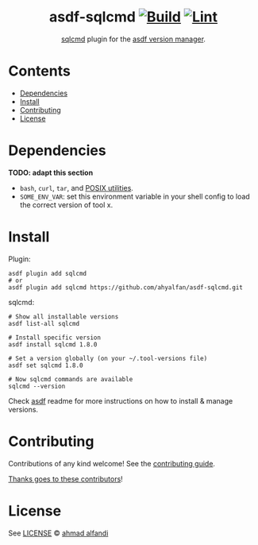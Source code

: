 <div align="center">

# asdf-sqlcmd [![Build](https://github.com/ahyalfan/asdf-sqlcmd/actions/workflows/build.yml/badge.svg)](https://github.com/ahyalfan/asdf-sqlcmd/actions/workflows/build.yml) [![Lint](https://github.com/ahyalfan/asdf-sqlcmd/actions/workflows/lint.yml/badge.svg)](https://github.com/ahyalfan/asdf-sqlcmd/actions/workflows/lint.yml)

[sqlcmd](docs) plugin for the [asdf version manager](https://asdf-vm.com).

</div>

# Contents

- [Dependencies](#dependencies)
- [Install](#install)
- [Contributing](#contributing)
- [License](#license)

# Dependencies

**TODO: adapt this section**

- `bash`, `curl`, `tar`, and [POSIX utilities](https://pubs.opengroup.org/onlinepubs/9699919799/idx/utilities.html).
- `SOME_ENV_VAR`: set this environment variable in your shell config to load the correct version of tool x.

# Install

Plugin:

```shell
asdf plugin add sqlcmd
# or
asdf plugin add sqlcmd https://github.com/ahyalfan/asdf-sqlcmd.git
```

sqlcmd:

```shell
# Show all installable versions
asdf list-all sqlcmd

# Install specific version
asdf install sqlcmd 1.8.0

# Set a version globally (on your ~/.tool-versions file)
asdf set sqlcmd 1.8.0

# Now sqlcmd commands are available
sqlcmd --version
```

Check [asdf](https://github.com/asdf-vm/asdf) readme for more instructions on how to
install & manage versions.

# Contributing

Contributions of any kind welcome! See the [contributing guide](contributing.md).

[Thanks goes to these contributors](https://github.com/ahyalfan/asdf-sqlcmd/graphs/contributors)!

# License

See [LICENSE](LICENSE) © [ahmad alfandi](https://github.com/ahyalfan/)
